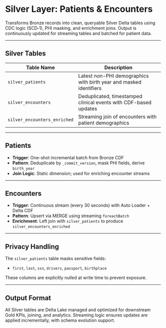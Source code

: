 # Silver Layer: Patients & Encounters

Transforms Bronze records into clean, queryable Silver Delta tables using CDC logic (SCD‑1), PHI masking, and enrichment joins. Output is continuously updated for streaming tables and batched for patient data.

---

## Silver Tables

| Table Name                          | Description                                                       |
|------------------------------------|-------------------------------------------------------------------|
| `silver_patients`                  | Latest non-PHI demographics with birth year and masked identifiers |
| `silver_encounters`                | Deduplicated, timestamped clinical events with CDF-based updates   |
| `silver_encounters_enriched`       | Streaming join of encounters with patient demographics             |

---

## Patients

- **Trigger**: One-shot incremental batch from Bronze CDF
- **Pattern**: Deduplicate by `_commit_version`, mask PHI fields, derive `birth_year`
- **Join Logic**: Static dimension; used for enriching encounter streams

---

## Encounters

- **Trigger**: Continuous stream (every 30 seconds) with Auto Loader + Delta CDF
- **Pattern**: Upsert via MERGE using streaming `foreachBatch`
- **Enrichment**: Left join with `silver_patients` to produce `silver_encounters_enriched`

---

## Privacy Handling

The `silver_patients` table masks sensitive fields:
- `first`, `last`, `ssn`, `drivers`, `passport`, `birthplace`

These columns are explicitly nulled at write time to prevent exposure.

---

## Output Format

All Silver tables are Delta Lake managed and optimized for downstream Gold KPIs, joining, and analytics. Streaming logic ensures updates are applied incrementally, with schema evolution support.